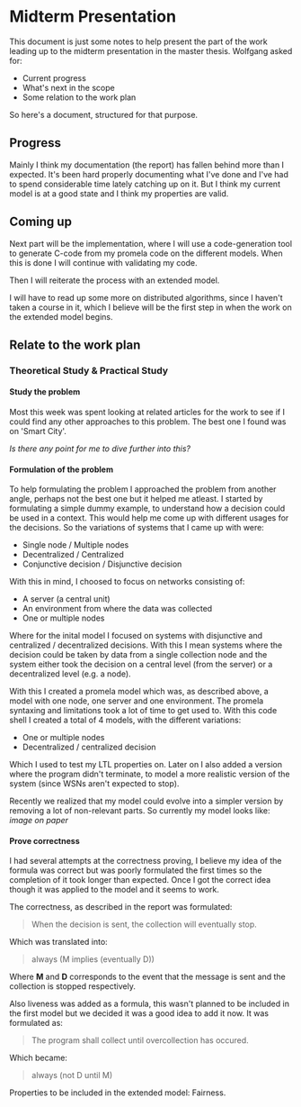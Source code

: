 # Midterm Presentation

This document is just some notes to help present the part of the work leading up to the midterm presentation in the master thesis. Wolfgang asked for:

* Current progress
* What's next in the scope
* Some relation to the work plan
 
So here's a document, structured for that purpose.

## Progress

Mainly I think my documentation (the report) has fallen behind more than I expected. It's been hard properly documenting what I've done and I've had to spend considerable time lately catching up on it. But I think my current model is at a good state and I think my properties are valid.

## Coming up

Next part will be the implementation, where I will use a code-generation tool to generate C-code from my promela code on the different models. When this is done I will continue with validating my code. 

Then I will reiterate the process with an extended model. 

I will have to read up some more on distributed algorithms, since I haven't taken a course in it, which I believe will be the first step in when the work on the extended model begins.

## Relate to the work plan

### Theoretical Study & Practical Study

#### Study the problem

Most this week was spent looking at related articles for the work to see if I could find any other approaches to this problem. The best one I found was on 'Smart City'. 

*Is there any point for me to dive further into this?*

#### Formulation of the problem

To help formulating the problem I approached the problem from another angle, perhaps not the best one but it helped me atleast. I started by formulating a simple dummy example, to understand how a decision could be used in a context. This would help me come up with different usages for the decisions. So the variations of systems that I came up with were: 

* Single node / Multiple nodes
* Decentralized / Centralized 
* Conjunctive decision / Disjunctive decision

With this in mind, I choosed to focus on networks consisting of:

* A server (a central unit)
* An environment from where the data was collected
* One or multiple nodes

Where for the inital model I focused on systems with disjunctive and centralized / decentralized decisions. With this I mean systems where the decision could be taken by data from a single collection node and the system either took the decision on a central level (from the server) or a decentralized level (e.g. a node). 

With this I created a promela model which was, as described above, a model with one node, one server and one environment. The promela syntaxing and limitations took a lot of time to get used to. With this code shell I created a total of 4 models, with the different variations: 

* One or multiple nodes
* Decentralized / centralized decision

Which I used to test my LTL properties on. Later on I also added a version where the program didn't terminate, to model a more realistic version of the system (since WSNs aren't expected to stop). 

Recently we realized that my model could evolve into a simpler version by removing a lot of non-relevant parts. So currently my model looks like: *image on paper*



#### Prove correctness

I had several attempts at the correctness proving, I believe my idea of the formula was correct but was poorly formulated the first times so the completion of it took longer than expected. Once I got the correct idea though it was applied to the model and it seems to work.

The correctness, as described in the report was formulated: 

> When the decision is sent, the collection will eventually stop.

Which was translated into: 

> always (M implies (eventually D))

Where **M** and **D** corresponds to the event that the message is sent and the collection is stopped respectively. 

Also liveness was added as a formula, this wasn't planned to be included in the first model but we decided it was a good idea to add it now. It was formulated as:

> The program shall collect until overcollection has occured.

Which became:

> always (not D until M)

Properties to be included in the extended model: Fairness.

